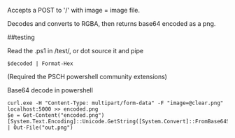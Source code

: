 Accepts a POST to '/' with image = image file.

Decodes and converts to RGBA, then returns base64 encoded as a png.

##testing

Read the .ps1 in /test/, or dot source it and pipe

````
$decoded | Format-Hex
````

(Required the PSCH powershell community extensions)

Base64 decode in powershell
````
curl.exe -H "Content-Type: multipart/form-data" -F "image=@clear.png" localhost:5000 >> encoded.png
$e = Get-Content("encoded.png")
[System.Text.Encoding]::Unicode.GetString([System.Convert]::FromBase64String($e)) | Out-File("out.png")
````